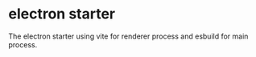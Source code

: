 # electron starter

The electron starter using vite for renderer process and esbuild for main process.